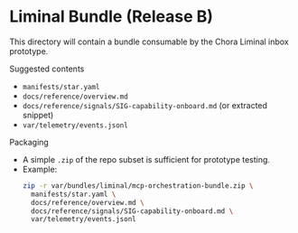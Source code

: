 # Liminal Bundle (Release B)

This directory will contain a bundle consumable by the Chora Liminal inbox prototype.

Suggested contents
- `manifests/star.yaml`
- `docs/reference/overview.md`
- `docs/reference/signals/SIG-capability-onboard.md` (or extracted snippet)
- `var/telemetry/events.jsonl`

Packaging
- A simple `.zip` of the repo subset is sufficient for prototype testing.
- Example:
  ```bash
  zip -r var/bundles/liminal/mcp-orchestration-bundle.zip \
    manifests/star.yaml \
    docs/reference/overview.md \
    docs/reference/signals/SIG-capability-onboard.md \
    var/telemetry/events.jsonl
  ```

